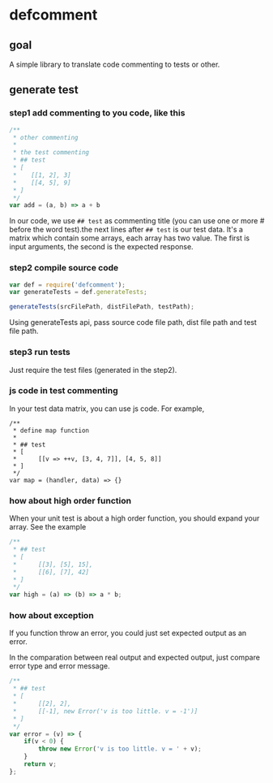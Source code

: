 # defcomment

## goal

A simple library to translate code commenting to tests or other.

## generate test

### step1 add commenting to you code, like this

```js
/**
 * other commenting
 * 
 * the test commenting
 * ## test
 * [
 *    [[1, 2], 3]
 *    [[4, 5], 9]
 * ]
 */
var add = (a, b) => a + b
```

In our code, we use `## test` as commenting title (you can use one or more # before the word test).the next lines after `## test` is our test data. It's a matrix which contain some arrays, each array has two value. The first is input arguments, the second is the expected response.

### step2 compile source code

```js
var def = require('defcomment');
var generateTests = def.generateTests;

generateTests(srcFilePath, distFilePath, testPath);

```

Using generateTests api, pass source code file path, dist file path and test file path.

### step3 run tests

Just require the test files (generated in the step2).

### js code in  test commenting

In your test data matrix, you can use js code. For example,

```
/**
 * define map function
 *
 * ## test
 * [
 *      [[v => ++v, [3, 4, 7]], [4, 5, 8]]
 * ]
 */
var map = (handler, data) => {}
```

### how about high order function

When your unit test is about a high order function, you should expand your array. See the example

```js
/**
 * ## test
 * [
 *      [[3], [5], 15],
 *      [[6], [7], 42]
 * ]
 */
var high = (a) => (b) => a * b;
```

### how about exception

If you function throw an error, you could just set expected output as an error.

In the comparation between real output and expected output, just compare error type and error message.

```js
/**
 * ## test
 * [
 *      [[2], 2],
 *      [[-1], new Error('v is too little. v = -1')]
 * ]
 */
var error = (v) => {
    if(v < 0) {
        throw new Error('v is too little. v = ' + v);
    }
    return v;
};
```
